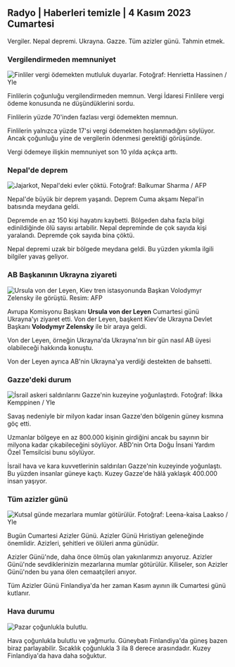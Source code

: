 ## Radyo \| Haberleri temizle \| 4 Kasım 2023 Cumartesi

Vergiler. Nepal depremi. Ukrayna. Gazze. Tüm azizler günü. Tahmin etmek.

### Vergilendirmeden memnuniyet

![Finliler vergi ödemekten mutluluk duyarlar. Fotoğraf: Henrietta Hassinen / Yle](https://images.cdn.yle.fi/image/upload/c_crop,h_3061,w_5443,x_0,y_226/ar_1.7777777777777777,c_fill,g_faces,h_675,w_1200/dpr_1.0/q_auto:eco/f_auto/fl_lossy/v1692510416/39-115736664dc9b0569c81)

Finlilerin çoğunluğu vergilendirmeden memnun. Vergi İdaresi Finlilere vergi ödeme konusunda ne düşündüklerini sordu.

Finlilerin yüzde 70'inden fazlası vergi ödemekten memnun.

Finlilerin yalnızca yüzde 17'si vergi ödemekten hoşlanmadığını söylüyor. Ancak çoğunluğu yine de vergilerin ödenmesi gerektiği görüşünde.

Vergi ödemeye ilişkin memnuniyet son 10 yılda açıkça arttı.

### Nepal'de deprem

![Jajarkot, Nepal'deki evler çöktü. Fotoğraf: Balkumar Sharma / AFP](https://images.cdn.yle.fi/image/upload/c_crop,h_1350,w_2400,x_0,y_51/ar_1.7777777777777777,c_fill,g_faces,h_675,w_1200/dpr_1.0/q_auto:eco/f_auto/fl_lossy/v1699091137/39-1195827654612690580a)

Nepal'de büyük bir deprem yaşandı. Deprem Cuma akşamı Nepal'in batısında meydana geldi.

Depremde en az 150 kişi hayatını kaybetti. Bölgeden daha fazla bilgi edinildiğinde ölü sayısı artabilir. Nepal depreminde de çok sayıda kişi yaralandı. Depremde çok sayıda bina çöktü.

Nepal depremi uzak bir bölgede meydana geldi. Bu yüzden yıkımla ilgili bilgiler yavaş geliyor.

### AB Başkanının Ukrayna ziyareti

![Ursula von der Leyen, Kiev tren istasyonunda Başkan Volodymyr Zelensky ile görüştü. Resim: AFP](https://images.cdn.yle.fi/image/upload/c_crop,h_1687,w_3000,x_0,y_305/ar_1.777777777777777,c_fill,g_faces,h_675,w_1200/dpr_1.0/q_auto:eco/f_auto/fl_lossy/v1699098434/39-119583265462e51258c1)

Avrupa Komisyonu Başkanı **Ursula von der Leyen** Cumartesi günü Ukrayna'yı ziyaret etti. Von der Leyen, başkent Kiev'de Ukrayna Devlet Başkanı **Volodymyr Zelensky** ile bir araya geldi.

Von der Leyen, örneğin Ukrayna'da Ukrayna'nın bir gün nasıl AB üyesi olabileceği hakkında konuştu.

Von der Leyen ayrıca AB'nin Ukrayna'ya verdiği destekten de bahsetti.

### Gazze'deki durum

![İsrail askeri saldırılarını Gazze'nin kuzeyine yoğunlaştırdı. Fotoğraf: İlkka Kemppinen / Yle](https://images.cdn.yle.fi/image/upload/c_crop,h_1121,w_1994,x_5,y_0/ar_1.7777777777777777,c_fill,g_faces,h_675,w_1200/dpr_1.0/q_auto:eco/f_auto/fl_lossy/v1699023208/39-1195711654506b2bc2d4)

Savaş nedeniyle bir milyon kadar insan Gazze'den bölgenin güney kısmına göç etti.

Uzmanlar bölgeye en az 800.000 kişinin girdiğini ancak bu sayının bir milyona kadar çıkabileceğini söylüyor. ABD'nin Orta Doğu İnsani Yardım Özel Temsilcisi bunu söylüyor.

İsrail hava ve kara kuvvetlerinin saldırıları Gazze'nin kuzeyinde yoğunlaştı. Bu yüzden insanlar güneye kaçtı. Kuzey Gazze'de hâlâ yaklaşık 400.000 insan yaşıyor.

### Tüm azizler günü

![Kutsal günde mezarlara mumlar götürülür. Fotoğraf: Leena-kaisa Laakso / Yle](https://images.cdn.yle.fi/image/upload/c_crop,h_2268,w_4032,x_0,y_435/ar_1.77777777777777777,c_fill,g_faces,h_675,w_1200/dpr_1.0/q_auto:eco/f_auto/fl_lossy/v1699101771/39-119586665463c1d71d1c)

Bugün Cumartesi Azizler Günü. Azizler Günü Hıristiyan geleneğinde önemlidir. Azizleri, şehitleri ve ölüleri anma günüdür.

Azizler Günü'nde, daha önce ölmüş olan yakınlarımızı anıyoruz. Azizler Günü'nde sevdiklerinizin mezarlarına mumlar götürülür. Kiliseler, son Azizler Günü'nden bu yana ölen cemaatçileri anıyor.

Tüm Azizler Günü Finlandiya'da her zaman Kasım ayının ilk Cumartesi günü kutlanır.

### Hava durumu

![Pazar çoğunlukla bulutlu.](https://images.cdn.yle.fi/image/upload/c_crop,h_1080,w_1919,x_0,y_0/ar_1.7777777777777777,c_fill,g_faces,h_675,w_1200/dpr_1.0/q_auto:eco/f_auto/fl_lossy/v1699111715/39-1195891654662ff4432c)

Hava çoğunlukla bulutlu ve yağmurlu. Güneybatı Finlandiya'da güneş bazen biraz parlayabilir. Sıcaklık çoğunlukla 3 ila 8 derece arasındadır. Kuzey Finlandiya'da hava daha soğuktur.